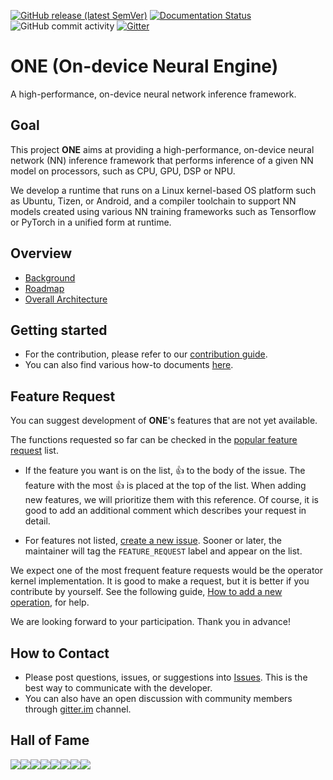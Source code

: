 [![GitHub release (latest
SemVer)](https://img.shields.io/github/v/release/Samsung/ONE)](https://github.com/Samsung/ONE/releases)
[![Documentation Status](https://readthedocs.org/projects/nnfw/badge/?version=latest)](https://nnfw.readthedocs.io/en/latest/?badge=latest)
![GitHub commit activity](https://img.shields.io/github/commit-activity/w/Samsung/ONE?color=light%20green)
[![Gitter](https://img.shields.io/gitter/room/Samsung/ONE?color=orange)](https://gitter.im/Samsung/ONE)

# **ONE** (On-device Neural Engine)

A high-performance, on-device neural network inference framework.

## Goal

This project **ONE** aims at providing a high-performance, on-device neural network (NN) inference
framework that performs inference of a given NN model on processors, such as CPU, GPU, DSP or NPU.

We develop a runtime that runs on a Linux kernel-based OS platform such as Ubuntu, Tizen, or 
Android, and a compiler toolchain to support NN models created using various NN training frameworks such 
as Tensorflow or PyTorch in a unified form at runtime.

## Overview

- [Background](docs/overview/background.md)
- [Roadmap](docs/overview/roadmap.md)
- [Overall Architecture](docs/overview/overall-architecture.md)

## Getting started

- For the contribution, please refer to our [contribution guide](docs/howto/how-to-contribute.md).
- You can also find various how-to documents [here](docs/howto).

## Feature Request

You can suggest development of **ONE**'s features that are not yet available.

The functions requested so far can be checked in the [popular feature request](https://github.com/Samsung/ONE/issues?q=label%3AFEATURE_REQUEST+) list.

- If the feature you want is on the list, :+1: to the body of the issue. The feature with the most
:+1: is placed at the top of the list. When adding new features, we will prioritize them with this reference.
Of course, it is good to add an additional comment which describes your request in detail.

- For features not listed, [create a new issue](https://github.com/Samsung/ONE/issues/new).
Sooner or later, the maintainer will tag the `FEATURE_REQUEST` label and appear on the list.

We expect one of the most frequent feature requests would be the operator kernel implementation.
It is good to make a request, but it is better if you contribute by yourself. See the following guide,
[How to add a new operation](docs/howto/how-to-add-a-new-operation.md), for help.

We are looking forward to your participation.
Thank you in advance!

## How to Contact

- Please post questions, issues, or suggestions into [Issues](https://github.com/Samsung/ONE/issues). This is the best way to communicate with the developer.
- You can also have an open discussion with community members through [gitter.im](https://gitter.im/Samsung/ONE) channel.

## Hall of Fame

[![](https://sourcerer.io/fame/lemmaa/Samsung/ONE/images/0)](https://sourcerer.io/fame/lemmaa/Samsung/ONE/links/0)[![](https://sourcerer.io/fame/lemmaa/Samsung/ONE/images/1)](https://sourcerer.io/fame/lemmaa/Samsung/ONE/links/1)[![](https://sourcerer.io/fame/lemmaa/Samsung/ONE/images/2)](https://sourcerer.io/fame/lemmaa/Samsung/ONE/links/2)[![](https://sourcerer.io/fame/lemmaa/Samsung/ONE/images/3)](https://sourcerer.io/fame/lemmaa/Samsung/ONE/links/3)[![](https://sourcerer.io/fame/lemmaa/Samsung/ONE/images/4)](https://sourcerer.io/fame/lemmaa/Samsung/ONE/links/4)[![](https://sourcerer.io/fame/lemmaa/Samsung/ONE/images/5)](https://sourcerer.io/fame/lemmaa/Samsung/ONE/links/5)[![](https://sourcerer.io/fame/lemmaa/Samsung/ONE/images/6)](https://sourcerer.io/fame/lemmaa/Samsung/ONE/links/6)[![](https://sourcerer.io/fame/lemmaa/Samsung/ONE/images/7)](https://sourcerer.io/fame/lemmaa/Samsung/ONE/links/7)

